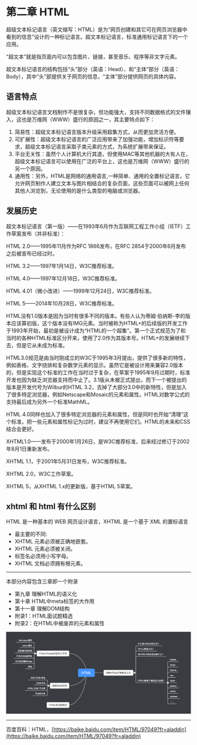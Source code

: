 # 第二章 HTML

超级文本标记语言（英文缩写：HTML）是为“网页创建和其它可在网页浏览器中看到的信息”设计的一种标记语言。超文本标记语言，标准通用标记语言下的一个应用。

“超文本”就是指页面内可以包含图片、链接，甚至音乐、程序等非文字元素。

超文本标记语言的结构包括“头”部分（英语：Head）、和“主体”部分（英语：Body），其中“头”部提供关于网页的信息，“主体”部分提供网页的具体内容。

## **语言特点**

超级文本标记语言文档制作不是很复杂，但功能强大，支持不同数据格式的文件镶入，这也是万维网（WWW）盛行的原因之一，其主要特点如下：

1. 简易性：超级文本标记语言版本升级采用超集方式，从而更加灵活方便。
2. 可扩展性：超级文本标记语言的广泛应用带来了加强功能，增加标识符等要求，超级文本标记语言采取子类元素的方式，为系统扩展带来保证。
3. 平台无关性：虽然个人计算机大行其道，但使用MAC等其他机器的大有人在，超级文本标记语言可以使用在广泛的平台上，这也是万维网（WWW）盛行的另一个原因。
4. 通用性：另外，HTML是网络的通用语言,一种简单、通用的全置标记语言。它允许网页制作人建立文本与图片相结合的复杂页面，这些页面可以被网上任何其他人浏览到，无论使用的是什么类型的电脑或浏览器。

## 发展历史

超文本标记语言（第一版）——在1993年6月作为互联网工程工作小组（IETF）工作草案发布（并非标准）：

HTML 2.0——1995年11月作为RFC 1866发布，在RFC 2854于2000年6月发布之后被宣布已经过时。

HTML 3.2——1997年1月14日，W3C推荐标准。

HTML 4.0——1997年12月18日，W3C推荐标准。

HTML 4.01（微小改进）——1999年12月24日，W3C推荐标准。

HTML 5——2014年10月28日，W3C推荐标准。

HTML没有1.0版本是因为当时有很多不同的版本。有些人认为蒂姆·伯纳斯-李的版本应该算初版，这个版本没有IMG元素。当时被称为HTML+的后续版的开发工作于1993年开始，最初是被设计成为“HTML的一个超集”。第一个正式规范为了和当时的各种HTML标准区分开来，使用了2.0作为其版本号。HTML+的发展继续下去，但是它从未成为标准。

HTML3.0规范是由当时刚成立的W3C于1995年3月提出，提供了很多新的特性，例如表格、文字绕排和复杂数学元素的显示。虽然它是被设计用来兼容2.0版本的，但是实现这个标准的工作在当时过于复杂，在草案于1995年9月过期时，标准开发也因为缺乏浏览器支持而中止了。3.1版从未被正式提出，而下一个被提出的版本是开发代号为Wilbur的HTML 3.2，去掉了大部分3.0中的新特性，但是加入了很多特定浏览器，例如Netscape和Mosaic的元素和属性。HTML对数学公式的支持最后成为另外一个标准MathML。

HTML 4.0同样也加入了很多特定浏览器的元素和属性，但是同时也开始“清理”这个标准，把一些元素和属性标记为过时，建议不再使用它们。HTML的未来和CSS结合会更好。

XHTML1.0——发布于2000年1月26日，是W3C推荐标准，后来经过修订于2002年8月1日重新发布。

XHTML 1.1，于2001年5月31日发布，W3C推荐标准。

XHTML 2.0，W3C工作草案。

XHTML 5，从XHTML 1.x的更新版，基于HTML 5草案。

## xhtml 和 html 有什么区别

HTML 是一种基本的 WEB 网页设计语言，XHTML 是一个基于 XML 的置标语言

* 最主要的不同:
* XHTML 元素必须被正确地嵌套。
* XHTML 元素必须被关闭。
* 标签名必须用小写字母。
* XHTML 文档必须拥有根元素。

---

本部分内容包含三章即一个附录

* 第九章 理解HTML的语义化
* 第十章 HTML中meta标签的大作用
* 第十一章 理解DOM结构
* 附录1：HTML面试题精选
* 附录2：在HTML中被废弃的元素和属性

![](/assets/HTML.png)

---

百度百科：HTML，[https://baike.baidu.com/item/HTML/97049?fr=aladdin](https://baike.baidu.com/item/HTML/97049?fr=aladdin)

